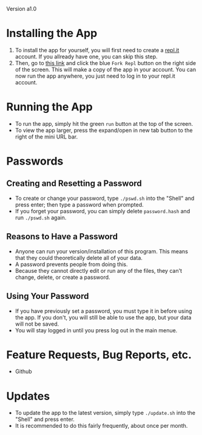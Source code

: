 Version a1.0

# Installing the App
1. To install the app for yourself, you will first need to create a
[repl.it](https://repl.it) account.  If you allready have one, you can skip this step.
2. Then, go to [this link](https://replit.com/@RowanAckermanSc/Drops-2) and click the blue
`Fork Repl` button on the right side of the screen. This will make a copy of the app in
your account.  You can now run the app anywhere, you just need to log in to your repl.it
account.  

# Running the App
- To run the app, simply hit the green `run` button at the top of the screen.  
- To view the app larger, press the expand/open in new tab button to the right of the mini
URL bar.

# Passwords
## Creating and Resetting a Password
- To create or change your password, type `./pswd.sh` into the "Shell" and press enter;
then type a password when prompted.  
- If you forget your password, you can simply delete `password.hash` and run `./pswd.sh`
again.
## Reasons to Have a Password
- Anyone can run your version/installation of this program.  This means that they could
theoretically delete all of your data.
- A password prevents people from doing this.  
- Because they cannot directly edit or run any of the files, they can't change, delete, or
create a password.
## Using Your Password
- If you have previously set a password, you must type it in before using the app.  If you
don't, you will still be able to use the app, but your data will not be saved.
- You will stay logged in until you press log out in the main menue.  

# Feature Requests, Bug Reports, etc.
- Github

# Updates
- To update the app to the latest version, simply type `./update.sh` into the "Shell" and
press enter.
- It is recommended to do this fairly frequently, about once per month.  